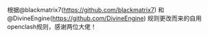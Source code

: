 根据@blackmatrix7(https://github.com/blackmatrix7) 和@DivineEngine(https://github.com/DivineEngine) 规则更改而来的自用openclash规则，感谢两位大佬！
